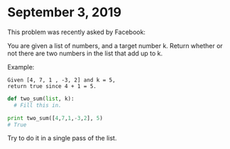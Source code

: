 # September 3, 2019

This problem was recently asked by Facebook:

You are given a list of numbers, and a target number k. Return whether or not
there are two numbers in the list that add up to k.

Example:

```
Given [4, 7, 1 , -3, 2] and k = 5,
return true since 4 + 1 = 5.
```

```python
def two_sum(list, k):
  # Fill this in.

print two_sum([4,7,1,-3,2], 5)
# True
  ```


Try to do it in a single pass of the list.
